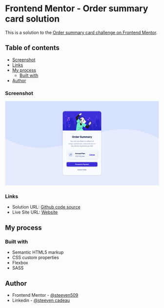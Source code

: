 # Frontend Mentor - Order summary card solution

This is a solution to the [Order summary card challenge on Frontend Mentor](https://order-summary-card0.netlify.app/).

## Table of contents

- [Screenshot](#screenshot)
- [Links](#links)
- [My process](#my-process)
  - [Built with](#built-with)
- [Author](#author)

### Screenshot

![Solution screenshot](./images/solution.png)

### Links

- Solution URL: [ Github code source ](https://github.com/steeven509/order-summary-card)
- Live Site URL: [ Website ](https://order-summary-card0.netlify.app/)

## My process

### Built with

- Semantic HTML5 markup
- CSS custom properties
- Flexbox
- SASS

## Author

- Frontend Mentor - [@steeven509](https://www.frontendmentor.io/profile/steeven509)
- Linkedin - [@steeven cadeau](https://www.linkedin.com/in/steeven-cadeau-049433194/)
